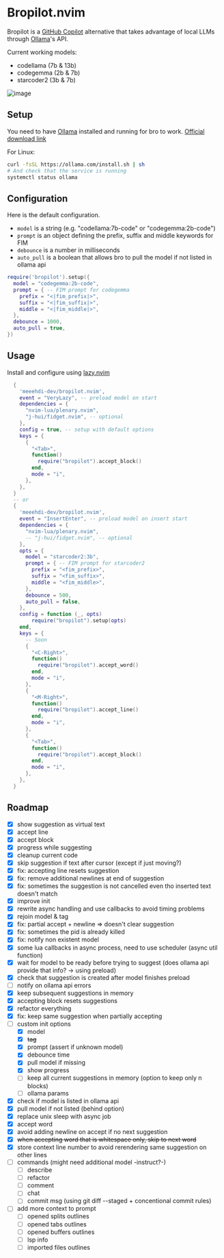 # Bropilot.nvim

Bropilot is a [GitHub Copilot](https://github.com/github/copilot.vim) alternative that takes advantage of local LLMs through [Ollama](https://ollama.com/)'s API.

Current working models:
- codellama (7b & 13b)
- codegemma (2b & 7b)
- starcoder2 (3b & 7b)


![image](https://github.com/meeehdi-dev/bropilot.nvim/assets/3422399/ff18e6c8-691f-48ea-8f71-5f187a35b89a)



## Setup

You need to have [Ollama](https://ollama.com/) installed and running for bro to work.
[Official download link](https://ollama.com/download)

For Linux:
```sh
curl -fsSL https://ollama.com/install.sh | sh
# And check that the service is running
systemctl status ollama
```

## Configuration

Here is the default configuration.

- `model` is a string (e.g. "codellama:7b-code" or "codegemma:2b-code")
- `prompt` is an object defining the prefix, suffix and middle keywords for FIM
- `debounce` is a number in milliseconds
- `auto_pull` is a boolean that allows bro to pull the model if not listed in ollama api

```lua
require('bropilot').setup({
  model = "codegemma:2b-code",
  prompt = { -- FIM prompt for codegemma
    prefix = "<|fim_prefix|>",
    suffix = "<|fim_suffix|>",
    middle = "<|fim_middle|>",
  },
  debounce = 1000,
  auto_pull = true,
})
```

## Usage

Install and configure using [lazy.nvim](https://github.com/folke/lazy.nvim)
```lua
  {
    'meeehdi-dev/bropilot.nvim',
    event = "VeryLazy", -- preload model on start
    dependencies = {
      "nvim-lua/plenary.nvim",
      "j-hui/fidget.nvim", -- optional
    },
    config = true, -- setup with default options
    keys = {
      {
        "<Tab>",
        function()
          require("bropilot").accept_block()
        end,
        mode = "i",
      },
    },
  }
  -- or
  {
    'meeehdi-dev/bropilot.nvim',
    event = "InsertEnter", -- preload model on insert start
    dependencies = {
      "nvim-lua/plenary.nvim",
      -- "j-hui/fidget.nvim", -- optional
    },
    opts = {
      model = "starcoder2:3b",
      prompt = { -- FIM prompt for starcoder2
        prefix = "<fim_prefix>",
        suffix = "<fim_suffix>",
        middle = "<fim_middle>",
      },
      debounce = 500,
      auto_pull = false,
    },
    config = function (_, opts)
        require("bropilot").setup(opts)
    end,
    keys = {
      -- Soon
      {
        "<C-Right>",
        function()
          require("bropilot").accept_word()
        end,
        mode = "i",
      },
      {
        "<M-Right>",
        function()
          require("bropilot").accept_line()
        end,
        mode = "i",
      },
      {
        "<Tab>",
        function()
          require("bropilot").accept_block()
        end,
        mode = "i",
      },
    },
  }
```

## Roadmap

- [x] show suggestion as virtual text
- [x] accept line
- [x] accept block
- [x] progress while suggesting
- [x] cleanup current code
- [x] skip suggestion if text after cursor (except if just moving?)
- [x] fix: accepting line resets suggestion
- [x] fix: remove additional newlines at end of suggestion
- [x] fix: sometimes the suggestion is not cancelled even tho inserted text doesn't match
- [x] improve init
- [x] rewrite async handling and use callbacks to avoid timing problems
- [x] rejoin model & tag
- [x] fix: partial accept + newline => doesn't clear suggestion
- [x] fix: sometimes the pid is already killed
- [x] fix: notify non existent model
- [x] some lua callbacks in async process, need to use scheduler (async util function)
- [x] wait for model to be ready before trying to suggest (does ollama api provide that info? -> using preload)
- [x] check that suggestion is created after model finishes preload
- [ ] notify on ollama api errors
- [x] keep subsequent suggestions in memory
- [x] accepting block resets suggestions
- [x] refactor everything
- [x] fix: keep same suggestion when partially accepting
- [ ] custom init options
  - [x] model
  - [x] ~~tag~~
  - [x] prompt (assert if unknown model)
  - [x] debounce time
  - [x] pull model if missing
  - [x] show progress
  - [ ] keep all current suggestions in memory (option to keep only n blocks)
  - [ ] ollama params
- [x] check if model is listed in ollama api
- [x] pull model if not listed (behind option)
- [x] replace unix sleep with async job
- [x] accept word
- [x] avoid adding newline on accept if no next suggestion
- [x] ~~when accepting word that is whitespace only, skip to next word~~
- [x] store context line number to avoid rerendering same suggestion on other lines
- [ ] commands (might need additional model -instruct?-)
  - [ ] describe
  - [ ] refactor
  - [ ] comment
  - [ ] chat
  - [ ] commit msg (using git diff --staged + concentional commit rules)
- [ ] add more context to prompt
  - [ ] opened splits outlines
  - [ ] opened tabs outlines
  - [ ] opened buffers outlines
  - [ ] lsp info
  - [ ] imported files outlines
